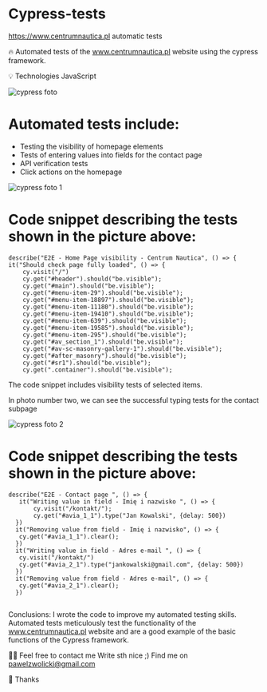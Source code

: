 # Cypress-tests 
https://www.centrumnautica.pl automatic tests

🔥 Automated tests of the www.centrumnautica.pl website using the cypress framework.


💡 Technologies
  JavaScript



![cypress foto](https://user-images.githubusercontent.com/108124357/203420063-de1f6a9e-24f1-4f71-961f-2e879af09f5c.jpg)

 

# Automated tests include: 
- Testing the visibility of homepage elements
- Tests of entering values into fields for the contact page
- API verification tests
- Click actions on the homepage



![cypress foto 1](https://user-images.githubusercontent.com/108124357/203420087-06116991-d3ba-40e1-ab4d-8660c5fc921f.jpg)





# Code snippet describing the tests shown in the picture above:
 
```
describe("E2E - Home Page visibility - Centrum Nautica", () => {
it("Should check page fully loaded", () => {
    cy.visit("/")
    cy.get("#header").should("be.visible");
    cy.get("#main").should("be.visible");
    cy.get("#menu-item-29").should("be.visible");
    cy.get("#menu-item-18897").should("be.visible");
    cy.get("#menu-item-11180").should("be.visible");
    cy.get("#menu-item-19410").should("be.visible");
    cy.get("#menu-item-639").should("be.visible");
    cy.get("#menu-item-19585").should("be.visible");
    cy.get("#menu-item-295").should("be.visible");
    cy.get("#av_section_1").should("be.visible");
    cy.get("#av-sc-masonry-gallery-1").should("be.visible");
    cy.get("#after_masonry").should("be.visible");
    cy.get("#sr1").should("be.visible");
    cy.get(".container").should("be.visible");

```

The code snippet includes visibility tests of selected items.


In photo number two, we can see the successful typing tests for the contact subpage



![cypress foto 2](https://user-images.githubusercontent.com/108124357/203420100-07c59c64-b483-4dbf-bb63-6d1750091122.jpg)




# Code snippet describing the tests shown in the picture above:


 ```
describe("E2E - Contact page ", () => {
    it("Writing value in field - Imię i nazwisko ", () => {
        cy.visit("/kontakt/");
        cy.get("#avia_1_1").type("Jan Kowalski", {delay: 500})
   })
   it("Removing value from field - Imię i nazwisko", () => {
    cy.get("#avia_1_1").clear();   
   })
   it("Writing value in field - Adres e-mail ", () => {
    cy.visit("/kontakt/")
    cy.get("#avia_2_1").type("jankowalski@gmail.com", {delay: 500})
   })
   it("Removing value from field - Adres e-mail", () => {
    cy.get("#avia_2_1").clear(); 
   })
   
   ```

Conclusions:
I wrote the code to improve my automated testing skills. Automated tests meticulously test the functionality of the www.centrumnautica.pl website  and are a good example of the basic functions of the Cypress framework.
 
 

🙋‍♂️ Feel free to contact me
Write sth nice ;) Find me on pawelzwolicki@gmail.com

 
👏 Thanks 
